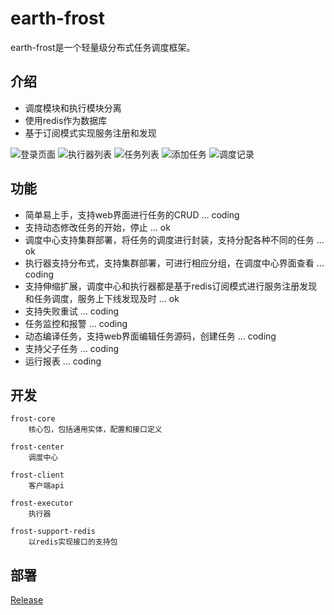# earth-frost

earth-frost是一个轻量级分布式任务调度框架。


## 介绍
- 调度模块和执行模块分离
- 使用redis作为数据库
- 基于订阅模式实现服务注册和发现

![登录页面](https://gitee.com/justlive1/earth-frost/raw/master/images/login.png)
![执行器列表](https://gitee.com/justlive1/earth-frost/raw/master/images/executor.png)
![任务列表](https://gitee.com/justlive1/earth-frost/raw/master/images/job.png)
![添加任务](https://gitee.com/justlive1/earth-frost/raw/master/images/addjob.png)
![调度记录](https://gitee.com/justlive1/earth-frost/raw/master/images/record.png)



## 功能
- 简单易上手，支持web界面进行任务的CRUD … coding
- 支持动态修改任务的开始，停止  … ok
- 调度中心支持集群部署，将任务的调度进行封装，支持分配各种不同的任务 … ok
- 执行器支持分布式，支持集群部署，可进行相应分组，在调度中心界面查看 … coding
- 支持伸缩扩展，调度中心和执行器都是基于redis订阅模式进行服务注册发现和任务调度，服务上下线发现及时 … ok
- 支持失败重试 … coding
- 任务监控和报警  … coding
- 动态编译任务，支持web界面编辑任务源码，创建任务  … coding
- 支持父子任务  … coding
- 运行报表  … coding

## 开发

	frost-core
		核心包，包括通用实体，配置和接口定义
		
	frost-center
		调度中心
	
	frost-client
		客户端api
	
	frost-executor
		执行器
		
	frost-support-redis
		以redis实现接口的支持包
	
## 部署
[Release](https://gitee.com/justlive1/earth-frost/releases)